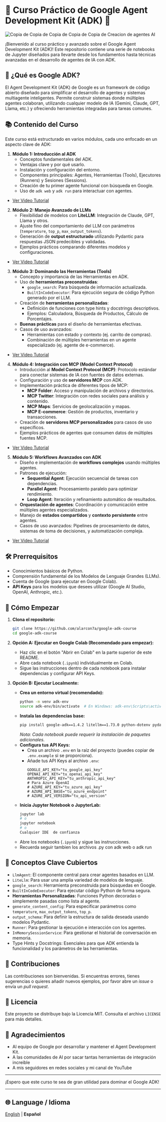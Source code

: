 # 🚀 Curso Práctico de Google Agent Development Kit (ADK) 🤖
![Copia de Copia de Copia de Copia de Copia de Creacion de agentes AI](https://github.com/user-attachments/assets/4fd4c71f-c6ec-4f78-a49f-0c0e6a61f1e4)

¡Bienvenido al curso práctico y avanzado sobre el Google Agent Development Kit (ADK)! Este repositorio contiene una serie de notebooks de Jupyter diseñados para llevarte desde los fundamentos hasta técnicas avanzadas en el desarrollo de agentes de IA con ADK.

## 🎯 ¿Qué es Google ADK?

El Agent Development Kit (ADK) de Google es un framework de código abierto diseñado para simplificar el desarrollo de agentes y sistemas multiagente inteligentes. Permite construir sistemas donde múltiples agentes colaboran, utilizando cualquier modelo de IA (Gemini, Claude, GPT, Llama, etc.) y ofreciendo herramientas integradas para tareas comunes.

## 📚 Contenido del Curso

Este curso está estructurado en varios módulos, cada uno enfocado en un aspecto clave de ADK:

1.  **Módulo 1: Introducción al ADK**
    *   Conceptos fundamentales del ADK.
    *   Ventajas clave y por qué usarlo.
    *   Instalación y configuración del entorno.
    *   Componentes principales: Agentes, Herramientas (Tools), Ejecutores (Runners) y Sesiones (Sessions).
    *   Creación de tu primer agente funcional con búsqueda en Google.
    *   Uso de `adk web` y `adk run` para interactuar con agentes.
- [Ver Video Tutorial](https://youtu.be/zgc8l1c83x8)   

2.  **Módulo 2: Manejo Avanzado de LLMs**
    *   Flexibilidad de modelos con **LiteLLM**: Integración de Claude, GPT, Llama y otros.
    *   Ajuste fino del comportamiento del LLM con parámetros (`temperature`, `top_p`, `max_output_tokens`).
    *   Generación de **output estructurado** utilizando Pydantic para respuestas JSON predecibles y validadas.
    *   Ejemplos prácticos comparando diferentes modelos y configuraciones.
- [Ver Video Tutorial](https://youtu.be/WF1NwVd-nbU)   

3.  **Módulo 3: Dominando las Herramientas (Tools)**
    *   Concepto y importancia de las Herramientas en ADK.
    *   Uso de **herramientas preconstruidas**:
        *   `google_search`: Para búsqueda de información actualizada.
        *   `BuiltInCodeExecutor`: Para ejecución segura de código Python generado por el LLM.
    *   Creación de **herramientas personalizadas**:
        *   Definición de funciones con type hints y docstrings descriptivos.
        *   Ejemplos: Calculadora, Búsqueda de Productos, Cálculo de Porcentajes.
    *   **Buenas prácticas** para el diseño de herramientas efectivas.
    *   Casos de uso avanzados:
        *   Herramientas con estado y contexto (ej. carrito de compras).
        *   Combinación de múltiples herramientas en un agente especializado (ej. agente de e-commerce).
- [Ver Video Tutorial](https://youtu.be/RaW3U5Sb9ks)   

4.  **Módulo 4: Integración con MCP (Model Context Protocol)**
    *   Introducción al **Model Context Protocol (MCP)**: Protocolo estándar para conectar sistemas de IA con fuentes de datos externas.
    *   Configuración y uso de **servidores MCP** con ADK.
    *   Implementación práctica de diferentes tipos de MCP:
        *   **MCP Folder**: Acceso y manipulación de archivos y directorios.
        *   **MCP Twitter**: Integración con redes sociales para análisis y contenido.
        *   **MCP Maps**: Servicios de geolocalización y mapas.
        *   **MCP E-commerce**: Gestión de productos, inventario y transacciones.
    *   Creación de **servidores MCP personalizados** para casos de uso específicos.
    *   Ejemplos prácticos de agentes que consumen datos de múltiples fuentes MCP.
- [Ver Video Tutorial](https://youtu.be/qrN-l9U7nrs)   

5.  **Módulo 5: Workflows Avanzados con ADK**
    *   Diseño e implementación de **workflows complejos** usando múltiples agentes.
    *   Patrones de ejecución:
        *   **Sequential Agent**: Ejecución secuencial de tareas con dependencias.
        *   **Parallel Agent**: Procesamiento paralelo para optimizar rendimiento.
        *   **Loop Agent**: Iteración y refinamiento automático de resultados.
    *   **Orquestación de agentes**: Coordinación y comunicación entre múltiples agentes especializados.
    *   Manejo de **estados compartidos** y **contexto persistente** entre agentes.
    *   Casos de uso avanzados: Pipelines de procesamiento de datos, sistemas de toma de decisiones, y automatización compleja.
- [Ver Video Tutorial](https://youtu.be/ui16aeZrQTc)   

     
## 🛠️ Prerrequisitos

*   Conocimientos básicos de Python.
*   Comprensión fundamental de los Modelos de Lenguaje Grandes (LLMs).
*   Cuenta de Google (para ejecutar en Google Colab).
*   **API Keys** para los modelos que desees utilizar (Google AI Studio, OpenAI, Anthropic, etc.).

## 🚀 Cómo Empezar

1.  **Clona el repositorio:**
    ```bash
    git clone https://github.com/alarcon7a/google-adk-course
    cd google-adk-course
    ```
2.  **Opción A: Ejecutar en Google Colab (Recomendado para empezar):**
    *   Haz clic en el botón "Abrir en Colab" en la parte superior de este README.
    *   Abre cada notebook (`.ipynb`) individualmente en Colab.
    *   Sigue las instrucciones dentro de cada notebook para instalar dependencias y configurar API Keys.

3.  **Opción B: Ejecutar Localmente:**
    *   **Crea un entorno virtual (recomendado):**
        ```bash
        python -m venv adk-env
        source adk-env/bin/activate  # En Windows: adk-env\Scripts\activate
        ```
    *   **Instala las dependencias base:**
        ```bash
        pip install google-adk==1.4.2 litellm==1.73.0 python-dotenv pydantic jupyter
        ```
        *Nota: Cada notebook puede requerir la instalación de paquetes adicionales.*
    *   **Configura tus API Keys:**
        *   Crea un archivo `.env` en la raíz del proyecto (puedes copiar de `.env.example` si se proporciona).
        *   Añade tus API Keys al archivo `.env`:
            ```env
            GOOGLE_API_KEY="tu_google_api_key"
            OPENAI_API_KEY="tu_openai_api_key"
            ANTHROPIC_API_KEY="tu_anthropic_api_key"
            # Para Azure OpenAI
            # AZURE_API_KEY="tu_azure_api_key"
            # AZURE_API_BASE="tu_azure_endpoint"
            # AZURE_API_VERSION="tu_api_version"
            ```
    *   **Inicia Jupyter Notebook o JupyterLab:**
        ```bash
        jupyter lab
        # o
        jupyter notebook
        # o
        Cualquier IDE  de confianza
        ```
    *   Abre los notebooks (`.ipynb`) y sigue las instrucciones.
    *   Recuerda seguir tambien los archivos .py con adk web o adk run

## 🔑 Conceptos Clave Cubiertos

*   `LlmAgent`: El componente central para crear agentes basados en LLM.
*   `LiteLlm`: Para usar una amplia variedad de modelos de lenguaje.
*   `google_search`: Herramienta preconstruida para búsquedas en Google.
*   `BuiltInCodeExecutor`: Para ejecutar código Python de forma segura.
*   **Herramientas Personalizadas**: Funciones Python decoradas o simplemente pasadas como lista al agente.
*   `generate_content_config`: Para especificar parámetros como `temperature`, `max_output_tokens`, `top_p`.
*   `output_schema`: Para definir la estructura de salida deseada usando modelos Pydantic.
*   `Runner`: Para gestionar la ejecución e interacción con los agentes.
*   `InMemorySessionService`: Para gestionar el historial de conversación en memoria.
*   Type Hints y Docstrings: Esenciales para que ADK entienda la funcionalidad y los parámetros de las herramientas.

## 🙌 Contribuciones

Las contribuciones son bienvenidas. Si encuentras errores, tienes sugerencias o quieres añadir nuevos ejemplos, por favor abre un _issue_ o envía un _pull request_.

## 📄 Licencia

Este proyecto se distribuye bajo la Licencia MIT. Consulta el archivo `LICENSE` para más detalles.

## 🙏 Agradecimientos

*   Al equipo de Google por desarrollar y mantener el Agent Development Kit.
*   A las comunidades de AI por sacar tantas herramientas de integración increible
*   A mis seguidores en redes sociales y mi canal de YouTube

---

¡Espero que este curso te sea de gran utilidad para dominar el Google ADK!

---

## 🌐 Language / Idioma

[English](README_EN.md) | **Español**
